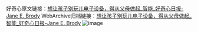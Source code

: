 好奇心原文链接：[想让孩子别玩儿电子设备，得从父母做起_智能_好奇心日报-Jane E. Brody](https://www.qdaily.com/articles/12191.html)
WebArchive归档链接：[想让孩子别玩儿电子设备，得从父母做起_智能_好奇心日报-Jane E. Brody](http://web.archive.org/web/20190623172008/https://www.qdaily.com/articles/12191.html)
![image](http://ww3.sinaimg.cn/large/007d5XDply1g3x07h6e1kj30u04ookjl)